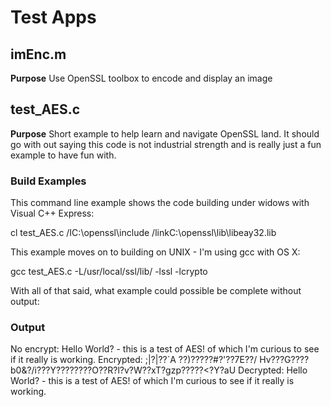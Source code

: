 # Test Apps

## imEnc.m

**Purpose** Use OpenSSL toolbox to encode and display an image

## test_AES.c

**Purpose** Short example to help learn and navigate OpenSSL land. It should go with out saying this code is not industrial strength and is really just a fun example to have fun with.

### Build Examples ###

This command line example shows the code building under widows with Visual C++ Express:

cl test_AES.c /IC:\openssl\include /linkC:\openssl\lib\libeay32.lib

This example moves on to building on UNIX - I'm using gcc with OS X:

gcc test_AES.c -L/usr/local/ssl/lib/ -lssl -lcrypto

With all of that said, what example could possible be complete without output:

### Output ###

No encrypt: Hello World? - this is a test of AES! of which I'm curious to see if it really is working.
Encrypted: ;|?|??`A ??)?????#?'??7E??/
Hv???G????b0&?/i???Y????????O??R?l?v?W??xT?ɡzp?????<?Y?aU
Decrypted: Hello World? - this is a test of AES! of which I'm curious to see if it really is working.


